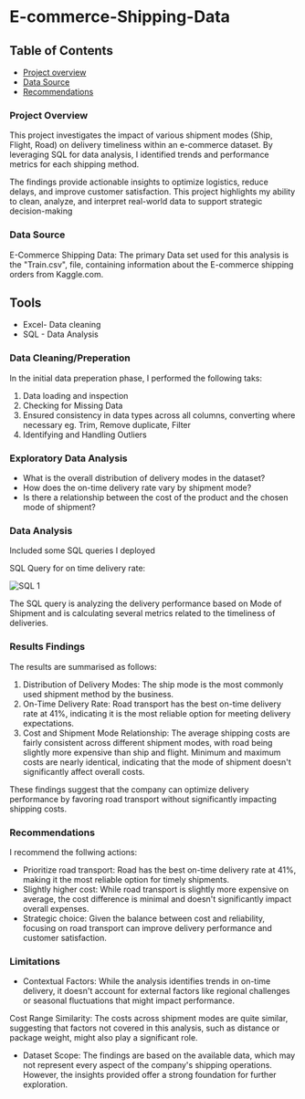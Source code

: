 # E-commerce-Shipping-Data

## Table of Contents

- [Project overview](#project-overview)
- [Data Source](#Data-source)
- [Recommendations](#Recommendations)

### Project Overview

This project investigates the impact of various shipment modes (Ship, Flight, Road) on delivery timeliness within an e-commerce dataset. By leveraging SQL for data analysis, I identified trends and performance metrics for each shipping method. 

The findings provide actionable insights to optimize logistics, reduce delays, and improve customer satisfaction. This project highlights my ability to clean, analyze, and interpret real-world data to support strategic decision-making


### Data Source 

E-Commerce Shipping Data: The primary Data set used for this analysis is the "Train.csv", file, containing information about the E-commerce shipping orders from Kaggle.com.

## Tools
- Excel- Data cleaning
- SQL - Data Analysis


### Data Cleaning/Preperation

In the initial data preperation phase, I performed the following taks:
1. Data loading and inspection
2. Checking for Missing Data
3. Ensured consistency in data types across all columns, converting where necessary eg. Trim, Remove duplicate, Filter
4. Identifying and Handling Outliers
   
### Exploratory Data Analysis

- What is the overall distribution of delivery modes in the dataset?
- How does the on-time delivery rate vary by shipment mode?
- Is there a relationship between the cost of the product and the chosen mode of shipment?


### Data Analysis

Included some SQL queries I deployed

SQL Query for on time delivery rate:

![SQL 1](https://github.com/user-attachments/assets/f541bb91-381a-42ca-90cd-24e363157534)


The SQL query is analyzing the delivery performance based on Mode of Shipment and is calculating several metrics related 
to the timeliness of deliveries. 


### Results Findings

The results are summarised as follows:

1. Distribution of Delivery Modes: The ship mode is the most commonly used shipment method by the business.
2. On-Time Delivery Rate: Road transport has the best on-time delivery rate at 41%, indicating it is the most reliable option for meeting delivery expectations.
3. Cost and Shipment Mode Relationship: The average shipping costs are fairly consistent across different shipment modes, with road being slightly more expensive than ship and flight. Minimum and maximum costs are nearly identical, indicating that the mode of shipment doesn't significantly affect overall costs.

These findings suggest that the company can optimize delivery performance by favoring road transport without significantly impacting shipping costs.

### Recommendations

I recommend the follwing actions: 
- Prioritize road transport: Road has the best on-time delivery rate at 41%, making it the most reliable option for timely shipments.
- Slightly higher cost: While road transport is slightly more expensive on average, the cost difference is minimal and doesn't significantly impact overall expenses.
- Strategic choice: Given the balance between cost and reliability, focusing on road transport can improve delivery performance and customer satisfaction.

### Limitations

- Contextual Factors: While the analysis identifies trends in on-time delivery, it doesn't account for external factors like regional challenges or seasonal fluctuations that might impact performance.

 Cost Range Similarity: The costs across shipment modes are quite similar, suggesting that factors not covered in this analysis, such as distance or package weight, might also play a significant role.

- Dataset Scope: The findings are based on the available data, which may not represent every aspect of the company's shipping operations. However, the insights provided offer a strong foundation for further exploration.

